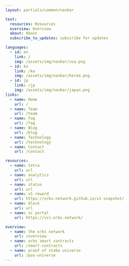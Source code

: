 ```yaml
---
layout: partials/common/navbar

text:
  resources: Resources
  overview: Overview
  about: About
  subscribe_to_updates: subscribe for updates

languages:
  - id: en
    link: /
    img: /assets/img/navbar/usa.png
  - id: ko
    link: /ko
    img: /assets/img/navbar/korea.png
  - id: jp
    link: /jp
    img: /assets/img/navbar/japan.png
links:
  - name: Home
    url: /
  - name: Team
    url: /team
  - name: Faq
    url: /faq
  - name: Blog
    url: /blog
  - name: Technology
    url: /technology
  - name: Contact
    url: /contact

resources:
  - name: tetra
    url: url
  - name: analytics
    url: url
  - name: status
    url: url
  - name: v1 reward
    url: https://orbs-network.github.io/v1-snapshot/
  - name: block
    url: url
  - name: vc portal
    url: https://vcs.orbs.network/

overview:
  - name: the orbs network
    url: /overview
  - name: orbs smart contracts
    url: /smart-contracts
  - name: proof of stake universe
    url: /pos-universe
---
```

